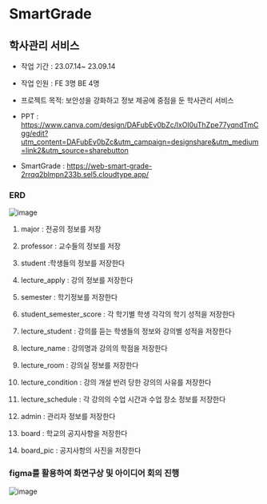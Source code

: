 # SmartGrade
## 학사관리 서비스
  * 작업 기간 : 23.07.14~ 23.09.14

  * 작업 인원 : FE 3명 BE 4명

  * 프로젝트 목적: 보안성을 강화하고 정보 제공에 중점을 둔 학사관리 서비스

  * PPT : <https://www.canva.com/design/DAFubEv0bZc/lxOl0uThZpe77yqndTmCgg/edit?utm_content=DAFubEv0bZc&utm_campaign=designshare&utm_medium=link2&utm_source=sharebutton>

  * SmartGrade : <https://web-smart-grade-2rrqq2blmpn233b.sel5.cloudtype.app/>


### ERD 

![image](https://github.com/Minzion0/food_roulette/assets/130621431/aaa80bf4-6ed4-4379-bfda-1eccd1fd397b)


1. major : 전공의 정보를 저장

2. professor : 교수들의 정보를 저장

3. student :학생들의 정보를 저장한다

5. lecture_apply : 강의 정보를 저장한다

6. semester : 학기정보를 저장한다

7. student_semester_score : 각 학기별 학생 각각의 학기 성적을 저장한다

8. lecture_student : 강의를 듣는 학생들의 정보와 강의별 성적을 저장한다

9. lecture_name : 강의명과 강의의 학점을 저장한다

10. lecture_room : 강의실 정보를 저장한다

11. lecture_condition : 강의 개설 반려 당한 강의의 사유를 저장한다

12. lecture_schedule : 각 강의의 수업 시간과 수업 장소 정보를 저장한다

13. admin : 관리자 정보를 저장한다

14. board : 학교의 공지사항을 저장한다

15. board_pic : 공지사항의 사진을 저장한다


### figma를 활용하여 화면구상 및 아이디어 회의 진행
![image](https://github.com/Minzion0/smartGradeVer.2/assets/130621431/d780f87a-0605-44dc-bd19-124330922b2f)



 
